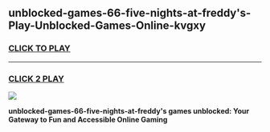 
## unblocked-games-66-five-nights-at-freddy's-Play-Unblocked-Games-Online-kvgxy
<h3>
<a href="https://premium76.site?title=unblocked-games-66-five-nights-at-freddy's&ref=24A">CLICK TO PLAY</a></h3>
<hr>

<h3>
<a href="https://premium76.site?title=unblocked-games-66-five-nights-at-freddy's&ref=24A">CLICK 2 PLAY</a>
  
</h3>

<a href="https://premium76.site?title=unblocked-games-66-five-nights-at-freddy's&ref=24A"><img src="https://clearcache.store/games.png"></a>


**unblocked-games-66-five-nights-at-freddy's games unblocked: Your Gateway to Fun and Accessible Online Gaming**
